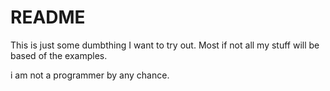 # README

This is just some dumbthing I want to try out.
Most if not all my stuff will be based of the examples.

i am not a programmer by any chance.
